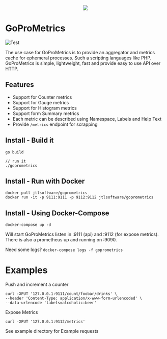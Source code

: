<div align="center">
  <img src="https://cdn.eazyauction.de/eastatic/scx_logo.png">
</div>

# GoProMetrics

![Test](https://github.com/jtl-software/goprometrics/workflows/Test/badge.svg?branch=master)

The use case for GoProMetrics is to provide an aggregator and metrics cache for ephemeral processes. Such a scripting 
languages like PHP. GoProMetrics is simple, lightweight, fast and provide easy to use API over HTTP.

## Features

* Support for Counter metrics
* Support for Gauge metrics
* Support for Histogram metrics
* Support form Summary metrics
* Each metric can be described using Namespace, Labels and Help Text
* Provide `/metrics` endpoint for scrapping

## Install - Build it

````
go build

// run it
./goprometrics
````

## Install - Run with Docker

````
docker pull jtlsoftware/goprometrics
docker run -it -p 9111:9111 -p 9112:9112 jtlsoftware/goprometrics
````

## Install - Using Docker-Compose

````
docker-compose up -d
````

Will start GoProMetrics listen in :9111 (api) and :9112 (for expose metrics). There is also a prometheus up and running on :9090.

Need some logs? `docker-compose logs -f goprometrics`

# Examples

Push and increment a counter
````
curl -XPUT '127.0.0.1:9111/count/foobar/drinks' \
--header 'Content-Type: application/x-www-form-urlencoded' \
--data-urlencode 'labels=alcoholic:beer'
````

Expose Metrics
````
curl -XPUT '127.0.0.1:9112/metrics'
````

See example directory for Example requests


